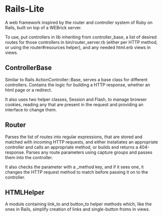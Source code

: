 # Rails-Lite
A web framework inspired by the router and controller system of Ruby on Rails, built
on top of a WEBrick server.

To use, put controllers in lib inheriting from controller_base, a list of desired 
routes for those controllers in bin/router_server.rb (either per HTTP method, or 
using the router#resources helper), and any needed html.erb views in views.

## ControllerBase
Similar to Rails ActionController::Base, serves a base class for different 
controllers. Contains the logic for building a HTTP response, whether an html page 
or a redirect. 

It also uses two helper classes, Session and Flash, to manage browser cookies, reading
any that are present in the request and providing an interface to change them.

## Router
Parses the list of routes into regular expressions, that are stored and matched with
incoming HTTP requests, and either instatiates an appropriate controller and calls an
appropriate method, or builds and returns a 404-response. Parses any route parameters
using capture groups and passes them into the controller.

It also checks the parameter with a _method key, and if it sees one, it changes the
HTTP request method to match before passing it on to the controller.

## HTMLHelper
A module containing link_to and button_to helper methods which, like the ones in Rails,
simplify creation of links and single-button froms in views.

